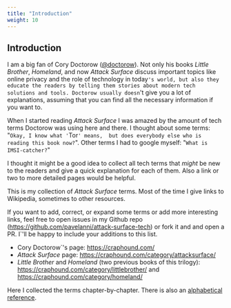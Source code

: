 ```yaml
---
title: "Introduction"
weight: 10
---
```



## Introduction

I am a big fan of Cory Doctorow ([@doctorow](https://twitter.com/doctorow)). 
Not only his books *Little Brother*, *Homeland*, and now *Attack Surface*
discuss important topics like online privacy and the role of technology in today`'s world,
but also they educate the readers by telling them stories about modern tech solutions and tools.
Doctorow usually doesn`'t give you a lot of explanations, assuming that you can
find all the necessary information if you want to.

When I started reading *Attack Surface* I was amazed by the amount of tech terms Doctorow 
was using here and there. I thought about some terms: "`Okay, I know what '`Tor`' means, 
but does everybody else who is reading this book now?`". Other terms I had to google myself: "`What is IMSI-catcher?`" 

I thought it might be a good idea to collect all tech terms that *might* be new to the readers
and give a quick explanation for each of them. 
Also a link or two to more detailed pages would be helpful.

This is my collection of *Attack Surface* terms. 
Most of the time I give links to Wikipedia, sometimes to other resources.

If you want to add, correct, or expand some terms or add more interesting links,
feel free to open issues in my Github repo (https://github.com/pavelanni/attack-surface-tech) or fork it and and open a PR. 
I`'ll be happy to include your additions to this list.

* Cory Doctorow`'s page: https://craphound.com/
* *Attack Surface* page: https://craphound.com/category/attacksurface/
* *Little Brother* and *Homeland* (two previous books of this trilogy): https://craphound.com/category/littlebrother/ and https://craphound.com/category/homeland/

Here I collected the terms chapter-by-chapter. 
There is also an [alphabetical reference](mashapedia-alphabetical.html).

